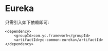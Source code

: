 # Eureka
只需引入如下依赖即可:
```
<dependency>
    <groupId>com.yc.framework</groupId>
    <artifactId>yc-common-eureka</artifactId>
</dependency>
```
